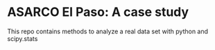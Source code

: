 # ASARCO El Paso: A case study
This repo contains methods to analyze a real data set with python and scipy.stats
